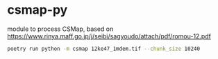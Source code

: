 # csmap-py

module to process CSMap, based on https://www.rinya.maff.go.jp/j/seibi/sagyoudo/attach/pdf/romou-12.pdf

```sh
poetry run python -m csmap 12ke47_1mdem.tif --chunk_size 10240
```